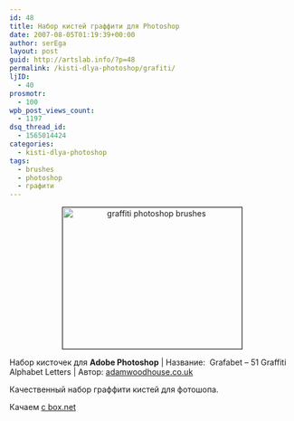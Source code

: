 ```yaml
---
id: 48
title: Набор кистей граффити для Photoshop
date: 2007-08-05T01:19:39+00:00
author: serEga
layout: post
guid: http://artslab.info/?p=48
permalink: /kisti-dlya-photoshop/grafiti/
ljID:
  - 40
prosmotr:
  - 100
wpb_post_views_count:
  - 1197
dsq_thread_id:
  - 1565014424
categories:
  - kisti-dlya-photoshop
tags:
  - brushes
  - photoshop
  - графити
---
```

<p STYLE="text-align: center">
  <img STYLE="width: 317px; height: 250px" HEIGHT="250" WIDTH="317" BORDER="1" TITLE="graffiti photoshop brushes" ALT="graffiti photoshop brushes" SRC="http://img443.imageshack.us/img443/9661/grafabetxp3.jpg" />
</p>

Набор кисточек для **Adobe Photoshop** | Название:  Grafabet &#8211; 51 Graffiti Alphabet Letters | Автор: <a HREF="http://www.adamwoodhouse.co.uk/" TARGET="_blank" TITLE="authors homepage">adamwoodhouse.co.uk</a>

Качественный набор граффити кистей для фотошопа.

Качаем <a HREF="http://www.box.net/shared/arz8zjjmy3" TARGET="_blank" TITLE="скачать graffiti brushes for photoshop">с box.net</a>